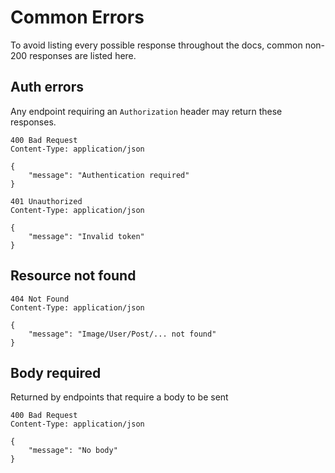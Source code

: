 # Common Errors

To avoid listing every possible response throughout the docs, common non-200 responses are listed here.

## Auth errors

Any endpoint requiring an `Authorization` header may return these responses.

```http
400 Bad Request
Content-Type: application/json

{
	"message": "Authentication required"
}
```

```http
401 Unauthorized
Content-Type: application/json

{
	"message": "Invalid token"
}
```

## Resource not found

```http
404 Not Found
Content-Type: application/json

{
	"message": "Image/User/Post/... not found"
}
```

## Body required

Returned by endpoints that require a body to be sent

```http
400 Bad Request
Content-Type: application/json

{
	"message": "No body"
}
```
